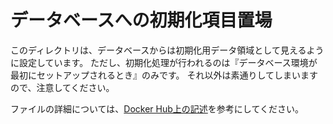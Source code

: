 # データベースへの初期化項目置場

このディレクトリは、データベースからは初期化用データ領域として見えるように設定しています。
ただし、初期化処理が行われるのは『データベース環境が最初にセットアップされるとき』のみです。
それ以外は素通りしてしまいますので、注意してください。

ファイルの詳細については、[Docker Hub上の記述](https://arc.net/l/quote/pkqkkitt)を参考にしてください。
